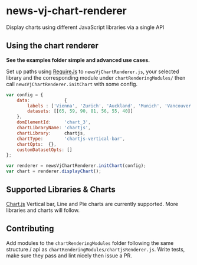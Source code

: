 # news-vj-chart-renderer

Display charts using different JavaScript libraries via a single API

## Using the chart renderer

**See the examples folder simple and advanced use cases.**

Set up paths using [RequireJs](http://www.requirejs.org/) to `newsVjChartRenderer.js`, your selected library and the corresponding module under `chartRenderingModules/` then call `newsVjChartRenderer.initChart` with some config.

```javascript
var config = {
    data:             {
        labels : ['Vienna', 'Zurich', 'Auckland', 'Munich', 'Vancouver', 'Dusseldorf', 'Frankfurt'],
        datasets: [[65, 59, 90, 81, 56, 55, 40]]
    },
    domElementId:     'chart_3',
    chartLibraryName: 'chartjs',
    chartLibrary:     chartjs,
    chartType:        'chartjs-vertical-bar',
    chartOpts:  {},
    customDatasetOpts: []
};

var renderer = newsVjChartRenderer.initChart(config);
var chart = renderer.displayChart();
```

## Supported Libraries & Charts

[Chart.js](http://www.chartjs.org/) Vertical bar, Line and Pie charts are currently supported. More libraries and charts will follow.

## Contributing

Add modules to the `chartRenderingModules` folder following the same structure / api as `chartRenderingModules/chartjsRenderer.js`. Write tests, make sure they pass and lint nicely then issue a PR.
